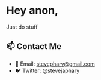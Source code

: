 # Hey anon,

Just do stuff

## 📫 Contact Me

- 📧 Email: stevephary@gmail.com
- 🐦 Twitter: @stevejaphary



<!---
stevephary/stevephary is a ✨ special ✨ repository because its `README.md` (this file) appears on your GitHub profile.
You can click the Preview link to take a look at your changes.
--->
